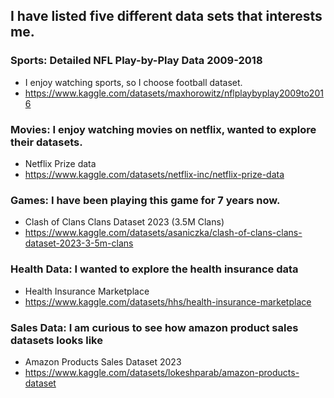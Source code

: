 
## I have listed five different data sets that interests me.

### Sports: Detailed NFL Play-by-Play Data 2009-2018  
*   I enjoy watching sports, so I choose football dataset.
* https://www.kaggle.com/datasets/maxhorowitz/nflplaybyplay2009to2016

### Movies: I enjoy watching movies on netflix, wanted to explore their datasets.
* Netflix Prize data
* https://www.kaggle.com/datasets/netflix-inc/netflix-prize-data

### Games: I have been playing this game for 7 years now. 
* Clash of Clans Clans Dataset 2023 (3.5M Clans)
* https://www.kaggle.com/datasets/asaniczka/clash-of-clans-clans-dataset-2023-3-5m-clans

### Health Data: I wanted to explore the health insurance data
* Health Insurance Marketplace
* https://www.kaggle.com/datasets/hhs/health-insurance-marketplace

### Sales Data: I am curious to see how amazon product sales datasets looks like
* Amazon Products Sales Dataset 2023
* https://www.kaggle.com/datasets/lokeshparab/amazon-products-dataset
